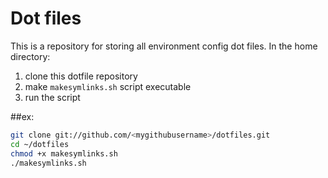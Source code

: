 # Dot files

This is a repository for storing all environment config dot files.  In the home directory:

1. clone this dotfile repository
2. make `makesymlinks.sh` script executable
3. run the script

##ex:

```bash
git clone git://github.com/<mygithubusername>/dotfiles.git
cd ~/dotfiles
chmod +x makesymlinks.sh
./makesymlinks.sh
```
